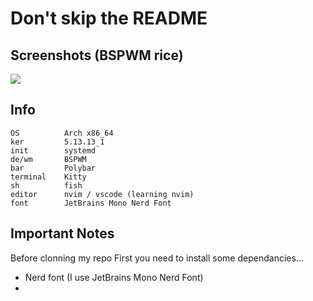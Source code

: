 # Don't skip the README
## Screenshots (BSPWM rice)
<img src = "https://cdn.discordapp.com/attachments/635625917623828520/884131683295719524/unknown.png">

## Info 
```
OS          Arch x86_64
ker         5.13.13_1
init        systemd
de/wm       BSPWM
bar         Polybar
terminal    Kitty
sh          fish
editor      nvim / vscode (learning nvim)
font        JetBrains Mono Nerd Font
```
## Important Notes 
Before clonning my repo First you need to install some dependancies...
 - Nerd font (I use JetBrains Mono Nerd Font)
 - 
